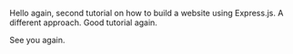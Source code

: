 Hello again, second tutorial on how to build a website using Express.js. A different approach. Good tutorial again. 

See you again. 